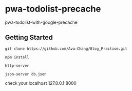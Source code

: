 # pwa-todolist-precache
pwa-todolist-with-google-precache

## Getting Started
```
git clone https://github.com/Ava-Chang/Blog_Practise.git
```

```
npm install
```

```
http-server
```

```
json-server db.json
```
check your localhost 127.0.0.1:8000
